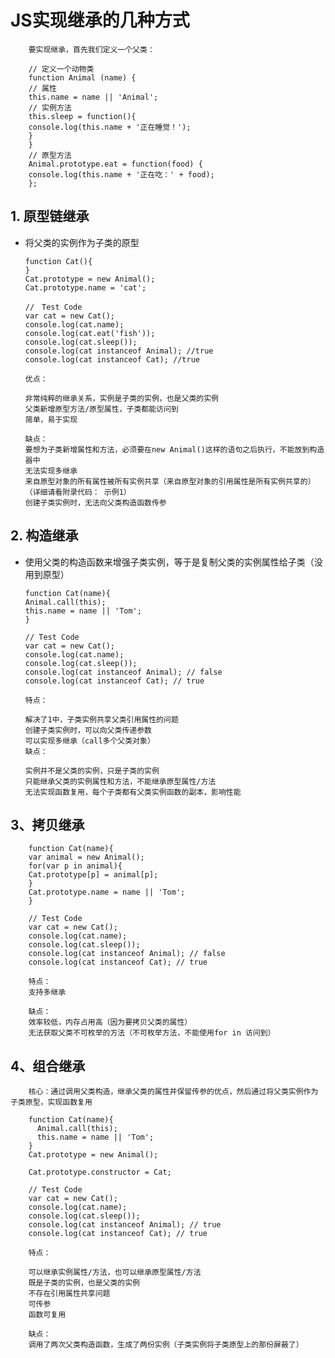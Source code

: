 # JS实现继承的几种方式
        要实现继承，首先我们定义一个父类：

        // 定义一个动物类
        function Animal (name) {
        // 属性
        this.name = name || 'Animal';
        // 实例方法
        this.sleep = function(){
        console.log(this.name + '正在睡觉！');
        }
        }
        // 原型方法
        Animal.prototype.eat = function(food) {
        console.log(this.name + '正在吃：' + food);
        };

## 1. 原型链继承
  * 将父类的实例作为子类的原型

        function Cat(){ 
        }
        Cat.prototype = new Animal();
        Cat.prototype.name = 'cat';

        //　Test Code
        var cat = new Cat();
        console.log(cat.name);
        console.log(cat.eat('fish'));
        console.log(cat.sleep());
        console.log(cat instanceof Animal); //true 
        console.log(cat instanceof Cat); //true

        优点：

        非常纯粹的继承关系，实例是子类的实例，也是父类的实例
        父类新增原型方法/原型属性，子类都能访问到
        简单，易于实现

        缺点：
        要想为子类新增属性和方法，必须要在new Animal()这样的语句之后执行，不能放到构造器中
        无法实现多继承
        来自原型对象的所有属性被所有实例共享（来自原型对象的引用属性是所有实例共享的）（详细请看附录代码： 示例1）
        创建子类实例时，无法向父类构造函数传参

## 2. 构造继承
  * 使用父类的构造函数来增强子类实例，等于是复制父类的实例属性给子类（没用到原型）

        function Cat(name){
        Animal.call(this);
        this.name = name || 'Tom';
        }

        // Test Code
        var cat = new Cat();
        console.log(cat.name);
        console.log(cat.sleep());
        console.log(cat instanceof Animal); // false
        console.log(cat instanceof Cat); // true

        特点：

        解决了1中，子类实例共享父类引用属性的问题
        创建子类实例时，可以向父类传递参数
        可以实现多继承（call多个父类对象）
        缺点：

        实例并不是父类的实例，只是子类的实例
        只能继承父类的实例属性和方法，不能继承原型属性/方法
        无法实现函数复用，每个子类都有父类实例函数的副本，影响性能


##  3、拷贝继承
        function Cat(name){
        var animal = new Animal();
        for(var p in animal){
        Cat.prototype[p] = animal[p];
        }
        Cat.prototype.name = name || 'Tom';
        }

        // Test Code
        var cat = new Cat();
        console.log(cat.name);
        console.log(cat.sleep());
        console.log(cat instanceof Animal); // false
        console.log(cat instanceof Cat); // true

        特点：
        支持多继承

        缺点：
        效率较低，内存占用高（因为要拷贝父类的属性）
        无法获取父类不可枚举的方法（不可枚举方法，不能使用for in 访问到）


##  4、组合继承
        核心：通过调用父类构造，继承父类的属性并保留传参的优点，然后通过将父类实例作为子类原型，实现函数复用

        function Cat(name){
          Animal.call(this);
          this.name = name || 'Tom';
        }
        Cat.prototype = new Animal();

        Cat.prototype.constructor = Cat;

        // Test Code
        var cat = new Cat();
        console.log(cat.name);
        console.log(cat.sleep());
        console.log(cat instanceof Animal); // true
        console.log(cat instanceof Cat); // true

        特点：

        可以继承实例属性/方法，也可以继承原型属性/方法
        既是子类的实例，也是父类的实例
        不存在引用属性共享问题
        可传参
        函数可复用

        缺点：
        调用了两次父类构造函数，生成了两份实例（子类实例将子类原型上的那份屏蔽了）